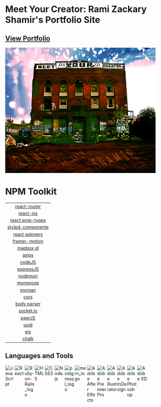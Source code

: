# Meet Your Creator: Rami Zackary Shamir's Portfolio Site
## [View Portfolio](https://www.meetyourcreator.com/)

[![MYC](https://raw.githubusercontent.com/MeetYourCreator/myc-portfolio/main/public/meet-your-creator_thumbnail.jpg)](https://www.meetyourcreator.com/)
# NPM Toolkit
||
| :-------:|
| [react-router](https://www.npmjs.com/package/react-router) |
| [react-jss](https://www.npmjs.com/package/react-jss) |
| [react prop-types](https://www.npmjs.com/package/peerjs) |
| [styled-components](https://www.npmjs.com/package/styled-components) |
| [react spinners](https://www.npmjs.com/package/react-spinners) |
| [framer-motion](https://www.npmjs.com/package/framer-motion) |
| [mapbox gl](https://www.npmjs.com/package/react-spinners) |
| [axios](https://www.npmjs.com/package/axios) |
| [nodeJS](https://www.npmjs.com/package/node) |
| [expressJS](https://www.npmjs.com/package/express) |
| [nodemon](https://www.npmjs.com/package/nodemon) |
| [mongoose](https://www.npmjs.com/package/mongoose) |
| [morgan](https://www.npmjs.com/package/morgan) |
| [cors](https://www.npmjs.com/package/cors) |
| [body parser](https://www.npmjs.com/package/body-parser) |
| [socket.io](https://www.npmjs.com/package/socket.io) |
| [peerJS](https://www.npmjs.com/package/peerjs) |
| [uuid](https://www.npmjs.com/package/uuid) |
| [ejs](https://www.npmjs.com/package/ejs) |
| [chalk](https://www.npmjs.com/package/chalk) |

## Languages and Tools

<img align="left" padding="100px" alt="JavaScript" width="30px" src="https://res.cloudinary.com/ramizackaryshamir/image/upload/v1603826098/javascript-logo_zcnc18.png" />

<img align="left" padding="100px" alt="React" width="32px" src="https://res.cloudinary.com/ramizackaryshamir/image/upload/v1603826099/react-logo-1_uhlbvn.png" />

<img align="left" padding="100px" alt="Ruby-on-Rails_logo" width="32px" src="https://res.cloudinary.com/ramizackaryshamir/image/upload/v1603827204/ruby-on-rails-logo_vwlvg7.png" />
<img align="left" padding="100px" alt="HTML5" width="32px" src="https://res.cloudinary.com/ramizackaryshamir/image/upload/v1603826098/html5_icon_1090-1080_ggjwmd.png" />

<img align="left" padding="100px" alt="CSS3" width="32px" src="https://res.cloudinary.com/ramizackaryshamir/image/upload/v1603826097/css3-icon_1090-1080_wlgm8g.png" />

<img align="left" padding="100px" alt="Node.js" width="32px" src="https://res.cloudinary.com/ramizackaryshamir/image/upload/v1603826098/nodejs-logo_mwbrgc.png" />

<img align="left" padding="100px" alt="postgresql_logo" width="32px" src="https://res.cloudinary.com/ramizackaryshamir/image/upload/v1603826098/poistgreSQL_icon_1090-1080_uw8ayz.png" />

<img align="left" padding="100px" alt="mern_logo" width="40px" src="https://res.cloudinary.com/ramizackaryshamir/image/upload/v1603826098/MERN_logo-1090_1080_vy6lkp.png" />

<img align="left" padding="100px" alt="Adobe After Effects" width="32px" src="https://res.cloudinary.com/ramizackaryshamir/image/upload/v1603826097/adobe_after-effects_icon-1090-1080_may1rx.png" />

<img align="left" padding="100px" alt="Adobe Premier Pro" width="32px" src="https://res.cloudinary.com/ramizackaryshamir/image/upload/v1603826098/premiere-pro_icon-1090_1080_vcjfje.png" />

<img align="left" padding="100px" alt="Adobe Illustrator" width="32px" src="https://res.cloudinary.com/ramizackaryshamir/image/upload/v1603826097/adobe_illustrator__con-1090_1080_rl7iv0.png" />

<img align="left" padding="100px" alt="Adobe InDesign" width="32px" src="https://res.cloudinary.com/ramizackaryshamir/image/upload/v1603826097/adobe_ilndesign_icon-1090-1080_z1rahk.png" />

<img align="left" padding="100px" alt="Adobe Photoshop" width="32px" src="https://res.cloudinary.com/ramizackaryshamir/image/upload/v1603826097/adobe_photoshop_icon-1090-1080_xrmdos.png" />

<img align="left" padding="100px" alt="Adobe XD" width="32px" src="https://res.cloudinary.com/ramizackaryshamir/image/upload/v1603826097/adobe_xd_icon-1090-1080_t1ntsy.png" />
